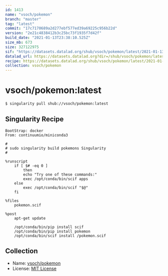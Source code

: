 ```yaml
---
id: 1413
name: "vsoch/pokemon"
branch: "master"
tag: "latest"
commit: "17c7170689a2d277ebf577ed39a69225c956b22d"
version: "2e21c4838412b3c25bc73f1935f7d42f"
build_date: "2021-01-13T23:38:10.525Z"
size_mb: 673
size: 327122975
sif: "https://datasets.datalad.org/shub/vsoch/pokemon/latest/2021-01-13-17c71706-2e21c483/2e21c4838412b3c25bc73f1935f7d42f.simg"
datalad_url: https://datasets.datalad.org?dir=/shub/vsoch/pokemon/latest/2021-01-13-17c71706-2e21c483/
recipe: https://datasets.datalad.org/shub/vsoch/pokemon/latest/2021-01-13-17c71706-2e21c483/Singularity
collection: vsoch/pokemon
---
```


# vsoch/pokemon:latest

```bash
$ singularity pull shub://vsoch/pokemon:latest
```

## Singularity Recipe

```singularity
BootStrap: docker
From: continuumio/miniconda3

#
# sudo singularity build pokemons Singularity
#

%runscript
    if [ $# -eq 0 ]
        then
        echo "Try one of these commands:"
        exec /opt/conda/bin/scif apps
    else
        exec /opt/conda/bin/scif "$@"
    fi

%files
    pokemon.scif
    
%post
    apt-get update

    /opt/conda/bin/pip install scif
    /opt/conda/bin/pip install pokemon
    /opt/conda/bin/scif install /pokemon.scif
```

## Collection

 - Name: [vsoch/pokemon](https://github.com/vsoch/pokemon)
 - License: [MIT License](https://api.github.com/licenses/mit)

